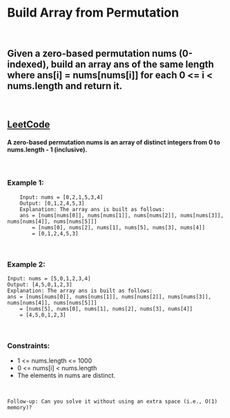 # Build Array from Permutation

<br />

## Given a <b>zero-based permutation</b> nums <b>(0-indexed)</b>, build an array ans of the <b>same length</b> where ans[i] = nums[nums[i]] for each 0 <= i < nums.length and return it.

<br />

## [LeetCode](https://leetcode.com/problems/build-array-from-permutation/)

#### A <b>zero-based permutation</b> nums is an array of <b>distinct</b> integers from 0 to nums.length - 1 <b>(inclusive)</b>.

<br />

### Example 1:

```  
    Input: nums = [0,2,1,5,3,4]
    Output: [0,1,2,4,5,3]
    Explanation: The array ans is built as follows: 
    ans = [nums[nums[0]], nums[nums[1]], nums[nums[2]], nums[nums[3]], nums[nums[4]], nums[nums[5]]]
        = [nums[0], nums[2], nums[1], nums[5], nums[3], nums[4]]
        = [0,1,2,4,5,3] 
```

<br />

### Example 2:

```
Input: nums = [5,0,1,2,3,4]
Output: [4,5,0,1,2,3]
Explanation: The array ans is built as follows:
ans = [nums[nums[0]], nums[nums[1]], nums[nums[2]], nums[nums[3]], nums[nums[4]], nums[nums[5]]]
    = [nums[5], nums[0], nums[1], nums[2], nums[3], nums[4]]
    = [4,5,0,1,2,3]
 ```

<br />

### Constraints:

- 1 <= nums.length <= 1000
- 0 <= nums[i] < nums.length
- The elements in nums are distinct.
 
<br />

`Follow-up: Can you solve it without using an extra space (i.e., O(1) memory)?`